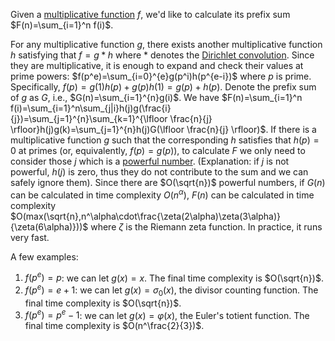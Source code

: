 Given a [multiplicative function](https://en.wikipedia.org/wiki/Multiplicative_function) $f$, we'd like to calculate its prefix sum $F(n)=\sum_{i=1}^n f(i)$.

For any multiplicative function $g$, there exists another multiplicative function $h$ satisfying that $f = g \ast h$ where $\ast$ denotes the [Dirichlet convolution](https://en.wikipedia.org/wiki/Dirichlet_convolution). Since they are multiplicative, it is enough to expand and check their values at prime powers: $f(p^e)=\sum_{i=0}^{e}g(p^i)h(p^{e-i})$ where $p$ is prime. Specifically, $f(p)=g(1)h(p)+g(p)h(1)=g(p)+h(p)$. Denote the prefix sum of $g$ as $G$, i.e., $G(n)=\sum_{i=1}^{n}g(i)$. We have $F(n)=\sum_{i=1}^n f(i)=\sum_{i=1}^n\sum_{j|i}h(j)g(\frac{i}{j})=\sum_{j=1}^{n}\sum_{k=1}^{\lfloor \frac{n}{j} \rfloor}h(j)g(k)=\sum_{j=1}^{n}h(j)G(\lfloor \frac{n}{j} \rfloor)$. If there is a multiplicative function $g$ such that the corresponding $h$ satisfies that $h(p)=0$ at primes (or, equivalently, $f(p)=g(p)$), to calculate $F$ we only need to consider those $j$ which is a [powerful number](https://en.wikipedia.org/wiki/Powerful_number). (Explanation: if $j$ is not powerful, $h(j)$ is zero, thus they do not contribute to the sum and we can safely ignore them). Since there are $O(\sqrt{n})$ powerful numbers, if $G(n)$ can be calculated in time complexity $O(n^\alpha)$, $F(n)$ can be calculated in time complexity $O(max(\sqrt{n},n^\alpha\cdot\frac{\zeta(2\alpha)\zeta(3\alpha)}{\zeta(6\alpha)}))$ where $\zeta$ is the Riemann zeta function. In practice, it runs very fast.

A few examples:

1. $f(p^e)=p$: we can let $g(x)=x$. The final time complexity is $O(\sqrt{n})$.
2. $f(p^e)=e+1$: we can let $g(x)=\sigma_0(x)$, the divisor counting function. The final time complexity is $O(\sqrt{n})$.
3. $f(p^e)=p^e-1$: we can let $g(x)=\varphi(x)$, the Euler's totient function. The final time complexity is $O(n^\frac{2}{3})$.

